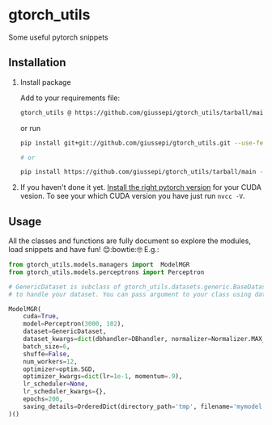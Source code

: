# gtorch_utils

Some useful pytorch snippets

## Installation

1. Install package

	Add to your requirements file:

	``` bash
	gtorch_utils @ https://github.com/giussepi/gtorch_utils/tarball/main
	```

	or run

	``` bash
	pip install git+git://github.com/giussepi/gtorch_utils.git --use-feature=2020-resolver --no-cache-dir

	# or

	pip install https://github.com/giussepi/gtorch_utils/tarball/main --use-feature=2020-resolver --no-cache-dir
	```

2. If you haven't done it yet. [Install the right pytorch version](https://pytorch.org/) for your CUDA vesion. To see your which CUDA version you have just run `nvcc -V`.


## Usage

All the classes and functions are fully document so explore the modules, load snippets and have fun! :blush::bowtie::nerd_face: E.g.:

```python
from gtorch_utils.models.managers import  ModelMGR
from gtorch_utils.models.perceptrons import Perceptron

# GenericDataset is subclass of gtorch_utils.datasets.generic.BaseDataset that you must implement
# to handle your dataset. You can pass argument to your class using dataset_kwargs

ModelMGR(
    cuda=True,
    model=Perceptron(3000, 102),
    dataset=GenericDataset,
    dataset_kwargs=dict(dbhandler=DBhandler, normalizer=Normalizer.MAX_NORM, val_size=.1),
    batch_size=6,
    shuffe=False,
    num_workers=12,
    optimizer=optim.SGD,
    optimizer_kwargs=dict(lr=1e-1, momentum=.9),
    lr_scheduler=None,
    lr_scheduler_kwargs={},
    epochs=200,
    saving_details=OrderedDict(directory_path='tmp', filename='mymodel.pth')
)()
```
